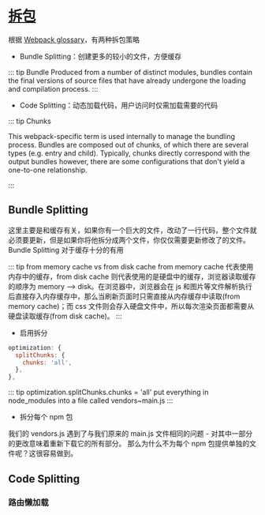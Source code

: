 # [拆包](https://hackernoon.com/the-100-correct-way-to-split-your-chunks-with-webpack-f8a9df5b7758)

根据 [Webpack glossary](https://webpack.js.org/glossary/)，有两种拆包策略

- Bundle Splitting：创建更多的较小的文件，方便缓存

::: tip Bundle
Produced from a number of distinct modules, bundles contain the final versions of source files that have already undergone the loading and compilation process.
:::

- Code Splitting：动态加载代码，用户访问时仅需加载需要的代码

::: tip Chunks

This webpack-specific term is used internally to manage the bundling process. Bundles are composed out of chunks, of which there are several types (e.g. entry and child). Typically, chunks directly correspond with the output bundles however, there are some configurations that don't yield a one-to-one relationship.

:::

## Bundle Splitting

这里主要是和缓存有关，如果你有一个巨大的文件，改动了一行代码，整个文件就必须要更新，但是如果你将他拆分成两个文件，你仅仅需要更新修改了的文件。Bundle Splitting 对于缓存十分的有用

::: tip from memory cache vs from disk cache
from memory cache 代表使用内存中的缓存，from disk cache 则代表使用的是硬盘中的缓存，浏览器读取缓存的顺序为 memory –> disk。在浏览器中，浏览器会在 js 和图片等文件解析执行后直接存入内存缓存中，那么当刷新页面时只需直接从内存缓存中读取(from memory cache)；而 css 文件则会存入硬盘文件中，所以每次渲染页面都需要从硬盘读取缓存(from disk cache)。
:::

- 启用拆分

```javascript
optimization: {
  splitChunks: {
    chunks: 'all',
  },
},
```

::: tip optimization.splitChunks.chunks = 'all'
put everything in node_modules into a file called vendors~main.js
:::

- 拆分每个 npm 包

我们的 vendors.js 遇到了与我们原来的 main.js 文件相同的问题 - 对其中一部分的更改意味着重新下载它的所有部分。
那么为什么不为每个 npm 包提供单独的文件呢？这很容易做到。

## Code Splitting

### 路由懒加载
